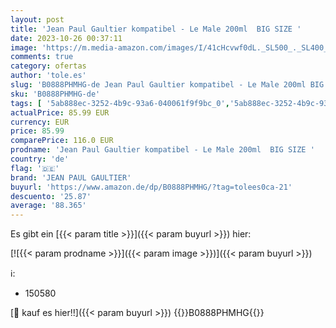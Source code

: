 ```yaml
---
layout: post
title: 'Jean Paul Gaultier kompatibel - Le Male 200ml  BIG SIZE '
date: 2023-10-26 00:37:11
image: 'https://m.media-amazon.com/images/I/41cHcvwf0dL._SL500_._SL400_.jpg'
comments: true
category: ofertas
author: 'tole.es'
slug: 'B0888PHMHG-de Jean Paul Gaultier kompatibel - Le Male 200ml BIG SIZE'
sku: 'B0888PHMHG-de'
tags: [ '5ab888ec-3252-4b9c-93a6-040061f9f9bc_0','5ab888ec-3252-4b9c-93a6-040061f9f9bc_1','Arborist Merchandising Root','Beauty','Düfte','Eau de Toilette für Herren','Herrendüfte','Kosmetik','Kunden-Favoriten: Beauty','Self Service','Special Features Stores','jean paul gaultier','🇩🇪', ]
actualPrice: 85.99 EUR
currency: EUR
price: 85.99
comparePrice: 116.0 EUR
prodname: 'Jean Paul Gaultier kompatibel - Le Male 200ml  BIG SIZE '
country: 'de'
flag: '🇩🇪'
brand: 'JEAN PAUL GAULTIER'
buyurl: 'https://www.amazon.de/dp/B0888PHMHG/?tag=tolees0ca-21'
descuento: '25.87'
average: '88.365'
---
```


Es gibt ein [{{< param title >}}]({{< param buyurl >}}) hier:

[![{{< param prodname >}}]({{< param image >}})]({{< param buyurl >}})

ℹ️:

- 150580

[🛒 kauf es hier!!]({{< param buyurl >}})
{{<world>}}B0888PHMHG{{</world>}}

